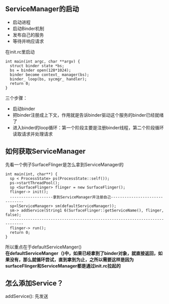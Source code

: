 ## ServiceManager的启动
* 启动进程
* 启动Binder机制
* 发布自己的服务
* 等待并响应请求

在init.rc里启动

```
int main(int argc, char **argv) {
  struct binder state *bs;
  bs = binder open(128*1024);
  binder become context_ manager(bs);
  binder_ loop(bs, sycmgr_ handler);
  return 0;
}
```
三个步骤：
  * 启动binder
  * 把binder注册成上下文，作用就是告诉binder驱动这个服务的binder已经就绪了
  * 进入binder的loop循环：第一个阶段主要是注册binder线程，第二个阶段循环读取请求并处理请求


## 如何获取ServiceManager
先看一个例子SurfaceFlinger是怎么拿到ServiceManager的
```
int main(int, char**) {
  sp < ProcessState> ps(ProcessState::self());
  ps->startThreadPool();
  sp <SurfaceFlinger> flinger = new SurfaceFlinger();
  flinger-> init();
  -------------------拿到ServiceManager并注册自己-------------------------------
  sp<lServiceManager> sm(defaultServiceManager));
  sm-> addService(String1 6(SurfaceFlinger::getServiceName(), flinger, false);
  ----------------------------------------------------------------------------
  flinger-> run();
  return 0;
}
```
所以重点在于defaultServiceManger()  
**在defaultServiceManger（)中，如果已经拿到了binder对象，就直接返回，如果没有，那么就循环尝试，直到拿到为止，之所以需要这样是因为surfaceFlinger和ServiceManager都是通过init.rc拉起的**

## 怎么添加Service？
addService(): 先发送
